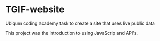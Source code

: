 # TGIF-website

Ubiqum coding academy task to create a site that uses live public data

This project was the introduction to using JavaScrip and API's.
